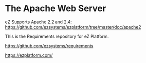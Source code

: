# The Apache Web Server

eZ Supports Apache 2.2 and 2.4:
https://github.com/ezsystems/ezplatform/tree/master/doc/apache2

This is the Requirements repository for eZ Platform.

https://github.com/ezsystems/requirements

https://ezplatform.com/

